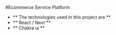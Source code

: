 #Ecommerce Service Platform
- ** The technologies used in this project are **
- ** React / Next **
- ** Chakra ui **